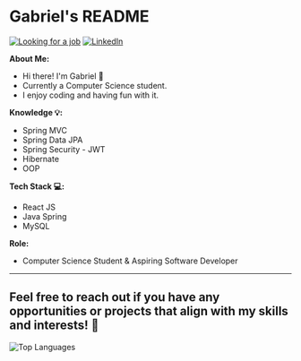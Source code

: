 # Gabriel's README

<a href="https://github.com/Ga5000">![Looking for a job](https://img.shields.io/badge/Looking_for_a_job-Yes!-green)</a>
<a href="https://www.linkedin.com/in/gabriel-lisboa05/" target="blank">![LinkedIn](https://img.shields.io/badge/LinkedIn-Profile-blue)</a>



**About Me:**
- Hi there! I'm Gabriel 🧐
- Currently a Computer Science student.
- I enjoy coding and having fun with it.

**Knowledge 💡:**
- Spring MVC
- Spring Data JPA
- Spring Security - JWT
- Hibernate
- OOP

**Tech Stack 💻:**
- React JS
- Java Spring
- MySQL

**Role:**
- Computer Science Student & Aspiring Software Developer

---

Feel free to reach out if you have any opportunities or projects that align with my skills and interests! 🚀
---
![Top Languages](https://github-readme-stats.vercel.app/api/top-langs/?username=Ga5000&layout=compact&theme=dark)


